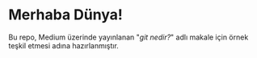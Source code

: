 # Merhaba Dünya!
Bu repo, Medium üzerinde yayınlanan "*git nedir?*" adlı makale için örnek teşkil etmesi adına hazırlanmıştır.
